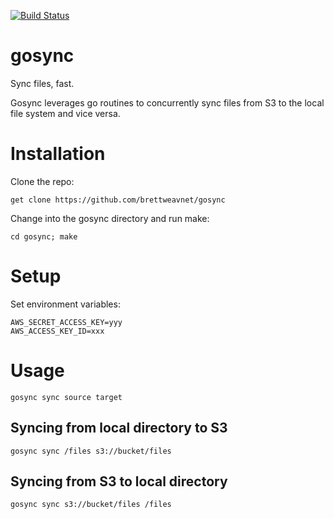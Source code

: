 [![Build Status](https://secure.travis-ci.org/brettweavnet/gosync.png)](http://travis-ci.org/brettweavnet/gosync)

# gosync

Sync files, fast.

Gosync leverages go routines to concurrently sync files from S3 to the local file system and vice versa.

# Installation

Clone the repo:

    get clone https://github.com/brettweavnet/gosync

Change into the gosync directory and run make:

    cd gosync; make

# Setup

Set environment variables:

    AWS_SECRET_ACCESS_KEY=yyy
    AWS_ACCESS_KEY_ID=xxx

# Usage

    gosync sync source target

## Syncing from local directory to S3

    gosync sync /files s3://bucket/files

## Syncing from S3 to local directory

    gosync sync s3://bucket/files /files

